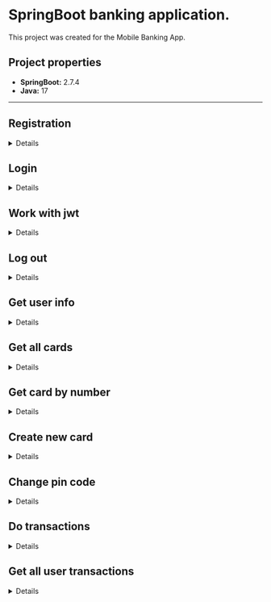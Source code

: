# SpringBoot banking application.

This project was created for the Mobile Banking App.

## Project properties

- **SpringBoot:** 2.7.4
- **Java:** 17

---

## Registration

<details>

**Path:** `http://sbbankingapp-env.eba-3teik5g7.eu-central-1.elasticbeanstalk.com/register`

**Method:** Post

**Format:** JSON

**Raw body example:**

`Old passport format: 2 letters and 6 numbers`
```json
{
    "firstName": "name",
    "lastName": "surname",
    "phoneNumber": "+380501297847",
    "ipn": "5291807314",
    "passportNumber": "БФ345678",
    "password": "examplePassword"
}
```
`2016 passport format: 13 numbers`
```json
{
    "firstName": "name",
    "lastName": "surname",
    "phoneNumber": "+380501297847",
    "ipn": "5291807314",
    "passportNumber": "8412452412002",
    "password": "examplePassword"
}
```
`2020 passport format: 9 numbers`
```json
{
    "firstName": "name",
    "lastName": "surname",
    "phoneNumber": "+380501297847",
    "ipn": "5291807314",
    "passportNumber": "523516743",
    "password": "examplePassword"
}
```
**Response body example:**

```json
{
    "access_token": "eyJ0eXAiOiJKV1QiLCJhbGciOiJIUzI1NiJ9.eyJwaG9uZU9ySXBuIjoiMDI5MTExMTgwOSIsInN1YiI6Ik1CQSIsImlzcyI6Ik1CQV9Jc3N1ZXIiLCJleHAiOjE2NjgzNDc1NTIsImlhdCI6MTY2ODM0Mzk1Mn0.P0HA4LwqqhZyW9bexmRNcYipMYPbzRnrAq_ZogOXDvk",
    "refresh_token": "eyJ0eXAiOiJKV1QiLCJhbGciOiJIUzI1NiJ9.eyJzdWIiOiJNQkEiLCJwaG9uZU51bWJlciI6IiszODA1MDAzNTEwMzciLCJpcG4iOiIwMjkxMTExODA5IiwiaXNzIjoiTUJBX0lzc3VlciIsImV4cCI6MTY3MDkzNTk1MiwiaWF0IjoxNjY4MzQzOTUyfQ.6X8TuQYIsU2n0i-CCv8lx7Tpq8O0AnswcZaUgwdlyDw",
    "access_expire_date": "14-11-2022 22:27:30+02:00",
    "refresh_expire_date": "14-12-2022 21:27:30+02:00"
}
```

**Response body example in case when not all data is received:**

```json
{
    "error": "Client-data has null fields"
}
```

**Response body example in case when such ipn already exists:**

```json
{
    "error": "User with such ipn already exists."
}
```

**Response body example in case when such phone-number already exists:**

```json
{
    "error": "User with such phone-number already exists."
}
```

**Response body example in case when such passport-number already exists:**

```json
{
    "error": "User with such passport-number already exists."
}
```

**Response body example in case when ipn length do not equal 10:**

```json
{
    "error": "Bad ipn"
}
```

**Response body example in case when phone-number is in incorrect format:**

```json
{
    "error": "Bad phone number"
}
```

**Response body example in case when passport-number is in incorrect format:**

```json
{
    "error": "Bad passport number"
}
```
</details>


## Login

<details>

**Path:** `http://sbbankingapp-env.eba-3teik5g7.eu-central-1.elasticbeanstalk.com/login`

**Method:** Post

**Format:** JSON

**Raw body example:**

Through a **phone number**:

```json
{
    "phoneNumber": "+38010101010",
    "password": "examplePassword"
}
```
Validation:
```
checks is it ukrainian number
checks length of number
checks operator's codes
```
"error": "Bad phone number"

Through an **identification code**:

```json
{
    "phoneNumber": "5291807314",
    "password": "examplePassword"
}
```
Validation:
```
checks ipn length
```
return "error": "Bad ipn"

**Response body example:**

```json
{
    "refresh_token": "eyJ0eXAiOiJKV1QiLCJhbGciOiJIUzI1NiJ9.eyJzdWIiOiJNQkEiLCJwaG9uZU51bWJlciI6IiszODA1MDEzOTc4MzAiLCJpcG4iOiIxMjM4NTAwMDAiLCJpc3MiOiJNQkFfSXNzdWVyIiwiZXhwIjoxNjcwOTM2MTYyLCJpYXQiOjE2NjgzNDQxNjJ9.pPACQ94iMxuVhhu48wU7NoH_KjrFnJu3lPC4qK5gzsA",
    "access_token": "eyJ0eXAiOiJKV1QiLCJhbGciOiJIUzI1NiJ9.eyJwaG9uZU9ySXBuIjoiKzM4MDUwMTM5NzgzMCIsInN1YiI6Ik1CQSIsImlzcyI6Ik1CQV9Jc3N1ZXIiLCJleHAiOjE2NjgzNDc3NjIsImlhdCI6MTY2ODM0NDE2Mn0.Iwx3fBUbI7zXdc6TgYT68Ngp4VL4opGqc0sXGym-b4s",
    "access_expire_date": "14-11-2022 22:27:30+02:00",
    "refresh_expire_date": "14-12-2022 21:27:30+02:00"
}
```
</details>


## Work with jwt

<details>

**Headers**

    Key: Authorization
    Value: Bearer eyJ0eXAiOiJ141QiLCJhbGciOiJIUzI1NiJ9.eyJwaG9uZU9ySXBuIjoiNTI5MTgwNzMxMSIsInN1YiI6Ik1CQSIsImlzcyI6Ik1CQV9Jc3N1ZXIiLCJleHAiOjE2NjY1MjkzNzQsI4lhdCI6MTY2NjUyNTc3NH0.NkgoKCYJrJXXT23MH0SFeHBTsUJsBOl2DENSY_NRc94

---

## Refresh Token
**Path:** `http://sbbankingapp-env.eba-3teik5g7.eu-central-1.elasticbeanstalk.com/refresh_token`

**Method:** Post

**Format:** JSON

**Raw body example:**

```json
{
    "refreshToken": "eyJ0eXAiOiJKV1QiLCJhbGciOiJIUzI1NiJ9.eyJzdWIiOiJNQkEiLCJwaG9uZU51bWJlciI6IiszODA1MDAzNTEwMzciLCJpcG4iOiIwMjkxMTExODA5IiwiaXNzIjoiTUJBX0lzc3VlciIsImV4cCI6MTY3MDkzNjAxOSwiaWF0IjoxNjY4MzQ0MDE5fQ.47FW4SGRVQx9bRsvDNsmHFUpuwiP8NhzQdc83QMiCq4"
}
```

**Response body example:**

```json
{
    "refresh_token": "eyJ0eXAiOiJKV1QiLCJhbGciOiJIUzI1NiJ9.eyJzdWIiOiJNQkEiLCJwaG9uZU51bWJlciI6IiszODA1MDEzOTc4MzAiLCJpcG4iOiIxMjM4NTAwMDAiLCJpc3MiOiJNQkFfSXNzdWVyIiwiZXhwIjoxNjcwOTM2MTYyLCJpYXQiOjE2NjgzNDQxNjJ9.pPACQ94iMxuVhhu48wU7NoH_KjrFnJu3lPC4qK5gzsA",
    "access_token": "eyJ0eXAiOiJKV1QiLCJhbGciOiJIUzI1NiJ9.eyJwaG9uZU9ySXBuIjoiKzM4MDUwMTM5NzgzMCIsInN1YiI6Ik1CQSIsImlzcyI6Ik1CQV9Jc3N1ZXIiLCJleHAiOjE2NjgzNDc3NjIsImlhdCI6MTY2ODM0NDE2Mn0.Iwx3fBUbI7zXdc6TgYT68Ngp4VL4opGqc0sXGym-b4s",
    "access_expire_date": "14-11-2022 22:27:30+02:00",
    "refresh_expire_date": "14-12-2022 21:27:30+02:00"
}
```

**Response body example in case when such refresh token is not found in DB:**

```json
{
    "error": "User with such refresh-token was not found"
}
```
</details>

## Log out

<details>

**Path:** `http://sbbankingapp-env.eba-3teik5g7.eu-central-1.elasticbeanstalk.com/refresh_token/logout`

**Method:** Post

**Format:** JSON

**Raw body example:**

```json
{
    "refreshToken": "eyJ0eXAiOiJKV1QiLCJhbGciOiJIUzI1NiJ9.eyJzdWIiOiJNQkEiLCJwaG9uZU51bWJlciI6IiszODA1MDAzNTEwMzciLCJpcG4iOiIwMjkxMTExODA5IiwiaXNzIjoiTUJBX0lzc3VlciIsImV4cCI6MTY3MDkzNjAxOSwiaWF0IjoxNjY4MzQ0MDE5fQ.47FW4SGRVQx9bRsvDNsmHFUpuwiP8NhzQdc83QMiCq4"
}
```

**Response body example:**

```json
{
    "success": "logout"
}
```
</details>

## Get user info

<details>

**Method:** Get

**Path:** `http://sbbankingapp-env.eba-3teik5g7.eu-central-1.elasticbeanstalk.com/user/info`

**Headers**

    Key: Authorization
    Value: Bearer eyJ0eXAiOiJ141QiLCJhbGciOiJIUzI1NiJ9.eyJwaG9uZU9ySXBuIjoiNTI5MTgwNzMxMSIsInN1YiI6Ik1CQSIsImlzcyI6Ik1CQV9Jc3N1ZXIiLCJleHAiOjE2NjY1MjkzNzQsI4lhdCI6MTY2NjUyNTc3NH0.NkgoKCYJrJXXT23MH0SFeHBTsUJsBOl2DENSY_NRc94

**Response body example:**

```json
{
    "firstName": "Petro",
    "lastName": "Mostavchuk"
}
```
</details>

## Get all cards 

<details>

**Method:** Get

**Path:** `http://sbbankingapp-env.eba-3teik5g7.eu-central-1.elasticbeanstalk.com/user/cards/`

**Headers**

    Key: Authorization
    Value: Bearer eyJ0eXAiOiJ141QiLCJhbGciOiJIUzI1NiJ9.eyJwaG9uZU9ySXBuIjoiNTI5MTgwNzMxMSIsInN1YiI6Ik1CQSIsImlzcyI6Ik1CQV9Jc3N1ZXIiLCJleHAiOjE2NjY1MjkzNzQsI4lhdCI6MTY2NjUyNTc3NH0.NkgoKCYJrJXXT23MH0SFeHBTsUJsBOl2DENSY_NRc94

**Response body examples:**

```json
{
    "ok": [
        {
            "cardNumber": "4152071310000053",
            "creationTime": "2022-11-14T15:15:20.497814+02:00",
            "expirationTime": "2026-11-14T15:15:20.498811+02:00",
            "cvvCode": "087",
            "pinCode": "7468",
            "cardType": {
                "id": 2,
                "name": "Debit"
            },
            "currencyName": "UAH",
            "providerEntity": {
                "id": 1,
                "providerName": "Mastercard",
                "code": "51520713"
            },
            "sum": 0,
            "sumLimit": 0,
            "isBlocked": false
        },
        {
            "cardNumber": "4152071310000061",
            "creationTime": "2022-11-14T15:34:22.858934+02:00",
            "expirationTime": "2026-11-14T15:34:22.858934+02:00",
            "cvvCode": "806",
            "pinCode": "3768",
            "cardType": {
                "id": 2,
                "name": "Debit"
            },
            "currencyName": "UAH",
            "providerEntity": {
                "id": 1,
                "providerName": "Mastercard",
                "code": "51520713"
            },
            "sum": 0,
            "sumLimit": 0,
            "isBlocked": false
        }
    ]
}
```
</details>

## Get card by number

<details>

**Method:** Get

**Path:** `http://sbbankingapp-env.eba-3teik5g7.eu-central-1.elasticbeanstalk.com/user/cards/{cardNumber}`

**Headers**

    Key: Authorization
    Value: Bearer eyJ0eXAiOiJ141QiLCJhbGciOiJIUzI1NiJ9.eyJwaG9uZU9ySXBuIjoiNTI5MTgwNzMxMSIsInN1YiI6Ik1CQSIsImlzcyI6Ik1CQV9Jc3N1ZXIiLCJleHAiOjE2NjY1MjkzNzQsI4lhdCI6MTY2NjUyNTc3NH0.NkgoKCYJrJXXT23MH0SFeHBTsUJsBOl2DENSY_NRc94

**Response body examples:**

```json
{
    "ok": {
        "cardNumber": "4152071310000053",
        "creationTime": "2022-11-14T15:15:20.497814+02:00",
        "expirationTime": "2026-11-14T15:15:20.498811+02:00",
        "cvvCode": "087",
        "pinCode": "7468",
        "cardType": {
            "id": 2,
            "name": "Debit"
        },
        "currencyName": "UAH",
        "providerEntity": {
            "id": 1,
            "providerName": "Mastercard",
            "code": "51520713"
        },
        "sum": 0,
        "sumLimit": 0,
        "isBlocked": false
    }
}
```
</details>



## Create new card

<details>

**Path:** `http://sbbankingapp-env.eba-3teik5g7.eu-central-1.elasticbeanstalk.com/user/cards/new`

**Method:** Post

**Format:** JSON

**Raw body example:**

```json
{
    "provider": "Mastercard",
    "type": "Debit",
    "currency": "UAH"
}
```

**Headers**

    Key: Authorization
    Value: Bearer eyJ0eXAiOiJ141QiLCJhbGciOiJIUzI1NiJ9.eyJwaG9uZU9ySXBuIjoiNTI5MTgwNzMxMSIsInN1YiI6Ik1CQSIsImlzcyI6Ik1CQV9Jc3N1ZXIiLCJleHAiOjE2NjY1MjkzNzQsI4lhdCI6MTY2NjUyNTc3NH0.NkgoKCYJrJXXT23MH0SFeHBTsUJsBOl2DENSY_NRc94

**Response body examples:**

```json
{
    "new card": "4152071310000095"
}
```

```json
{
    "error": "Invalid data"
}
```

</details>

## Change pin code

<details>

**Method:** Get

**Path:** `http://sbbankingapp-env.eba-3teik5g7.eu-central-1.elasticbeanstalk.com/user/cards/change/pin/{cardNumber}`

**Headers**

    Key: Authorization
    Value: Bearer eyJ0eXAiOiJ141QiLCJhbGciOiJIUzI1NiJ9.eyJwaG9uZU9ySXBuIjoiNTI5MTgwNzMxMSIsInN1YiI6Ik1CQSIsImlzcyI6Ik1CQV9Jc3N1ZXIiLCJleHAiOjE2NjY1MjkzNzQsI4lhdCI6MTY2NjUyNTc3NH0.NkgoKCYJrJXXT23MH0SFeHBTsUJsBOl2DENSY_NRc94

**Response body examples:**

```json
{
    "ok": "5964"
}
```

```json
{
    "error": "Wrong number"
}
```

```json
{
    "error": "Wrong owner"
}
```
</details>

## Do transactions

<details>

**Path:** `http://sbbankingapp-env.eba-3teik5g7.eu-central-1.elasticbeanstalk.com/user/transactions/new`

**Method:** Post

**Headers**

    Key: Authorization
    Value: Bearer eyJ0eXAiOiJ141QiLCJhbGciOiJIUzI1NiJ9.eyJwaG9uZU9ySXBuIjoiNTI5MTgwNzMxMSIsInN1YiI6Ik1CQSIsImlzcyI6Ik1CQV9Jc3N1ZXIiLCJleHAiOjE2NjY1MjkzNzQsI4lhdCI6MTY2NjUyNTc3NH0.NkgoKCYJrJXXT23MH0SFeHBTsUJsBOl2DENSY_NRc94

**Format:** JSON

**Raw body example:**

```json
{
    "senderCardNumber": "5168324249821302",
    "receiverCardNumber": "5168758323722993",
    "receiverName": "Igor",
    "sum": 150,
    "purpose": "sending 150$"
}
```

**Response body examples:**

```json
{
    "message": "Success"
}
```

```json
{
    "error": "Sender do not have that card"
}
```

```json
{
    "error": "Receiver card was not found"
}
```

```json
{
    "error": "Limit is lower than specified sum"
}
```

```json
{
    "error": "Not enough money on the card"
}
```

```json
{
    "error": "Transfer data is not valid"
}
```

</details>


## Get all user transactions

<details>

**Path:** `http://sbbankingapp-env.eba-3teik5g7.eu-central-1.elasticbeanstalk.com/user/transactions/all`

**Method:** Get

**Headers**

    Key: Authorization
    Value: Bearer eyJ0eXAiOiJ141QiLCJhbGciOiJIUzI1NiJ9.eyJwaG9uZU9ySXBuIjoiNTI5MTgwNzMxMSIsInN1YiI6Ik1CQSIsImlzcyI6Ik1CQV9Jc3N1ZXIiLCJleHAiOjE2NjY1MjkzNzQsI4lhdCI6MTY2NjUyNTc3NH0.NkgoKCYJrJXXT23MH0SFeHBTsUJsBOl2DENSY_NRc94

**Format:** JSON

**Response body example:**

```json
[
    {
        "id": 1,
        "provider": "Mastercard",
        "currency": "UAH",
        "time": "2023-10-16T00:00:00+03:00",
        "sum": 500,
        "profit": true
    },
    {
        "id": 6,
        "provider": "Mastercard",
        "currency": "EUR",
        "time": "2022-11-15T13:11:10.504181+02:00",
        "sum": 35,
        "profit": false
    }
]
```
</details>
